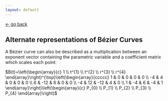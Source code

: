 ```yaml
---
layout: default
---
```


[<- go back](https://alosola.github.io/trajectory/)

## Alternate representations of Bézier Curves

A Bézier curve can also be described as a multiplication between an exponent vector containing the parametric variable and a coefficient matrix which scales each point:

$B(t)=\left(\begin{array}{c}
1 \\
t^{1} \\
t^{2} \\
r^{3} \\
r^{4}
\end{array}\right)^{\top}\left(\begin{array}{ccccc}
1 & 0 & 0 & 0 & 0 \\
-4 & 4 & 0 & 0 & 0 \\
6 & -12 & 6 & 0 & 0 \\
-4 & 12 & -12 & 4 & 0 \\
1 & -4 & 6 & -4 & 1
\end{array}\right)\left(\begin{array}{c}
P_{0} \\
P_{1} \\
P_{2} \\
P_{3} \\
P_{4}
\end{array}\right)$
